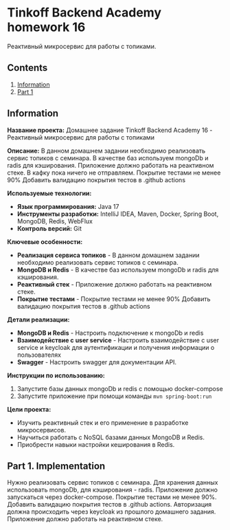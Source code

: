# Tinkoff Backend Academy homework 16

Реактивный микросервис для работы с топиками.

## Contents

1. [Information](#information)
2. [Part 1](#part-1-implementation)

## Information

**Название проекта:** Домашнее задание Tinkoff Backend Academy 16 - Реактивный микросервис для работы с топиками

**Описание:**
В данном домашнем задании необходимо реализовать сервис топиков с семинара. В качестве баз используем mongoDb и radis для кэширования. Приложение должно работать на реактивном стеке. В кафку пока ничего не отправляем. Покрытие тестами не менее 90% Добавить валидацию покрытия тестов в .github actions

**Используемые технологии:**

- **Язык программирования:** Java 17
- **Инструменты разработки:** IntelliJ IDEA, Maven, Docker, Spring Boot, MongoDB, Redis, WebFlux
- **Контроль версий:** Git

**Ключевые особенности:**

- **Реализация сервиса топиков** - В данном домашнем задании необходимо реализовать сервис топиков с семинара.
- **MongoDB и Redis** - В качестве баз используем mongoDb и radis для кэширования.
- **Реактивный стек** - Приложение должно работать на реактивном стеке.
- **Покрытие тестами** - Покрытие тестами не менее 90% Добавить валидацию покрытия тестов в .github actions

**Детали реализации:**

- **MongoDB и Redis** - Настроить подключение к mongoDb и redis
- **Взаимодействие с user service** - Настроить взаимодействие с user service и keycloak для аутентификации и получения информации о пользователях
- **Swagger** - Настроить swagger для документации API.

**Инструкции по использованию:**

1. Запустите базы данных mongoDb и redis с помощью docker-compose
2. Запустите приложение при помощи команды `mvn spring-boot:run`

**Цели проекта:**

- Изучить реактивный стек и его применение в разработке микросервисов.
- Научиться работать с NoSQL базами данных MongoDB и Redis.
- Приобрести навыки настройки кеширования в Redis.

## Part 1. Implementation

Нужно реализовать сервис топиков с семинара. Для хранения данных использовать mongoDb, для кэширования - radis. Приложение должно запускаться через docker-compose. Покрытие тестами не менее 90%. Добавить валидацию покрытия тестов в .github actions. Авторизация должна происходить через keycloak из прошлого домашнего задания. Приложение должно работать на реактивном стеке.
